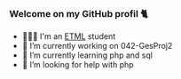 ### Welcome on my GitHub profil 🐈


- 👨🏼‍🎓 I'm an [ETML](https://etml.ch) student
- 🔭 I’m currently working on 042-GesProj2
- 🌱 I’m currently learning php and sql
- 🤔 I’m looking for help with php

